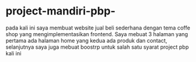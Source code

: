 # project-mandiri-pbp-
pada kali ini saya membuat website jual beli sederhana dengan tema coffe shop yang mengimplementasikan frontend. Saya mebuat 3 halaman yang pertama ada halaman home yang kedua ada produk dan contact, selanjutnya saya juga mebuat boostrp untuk salah satu syarat project pbp kali ini
